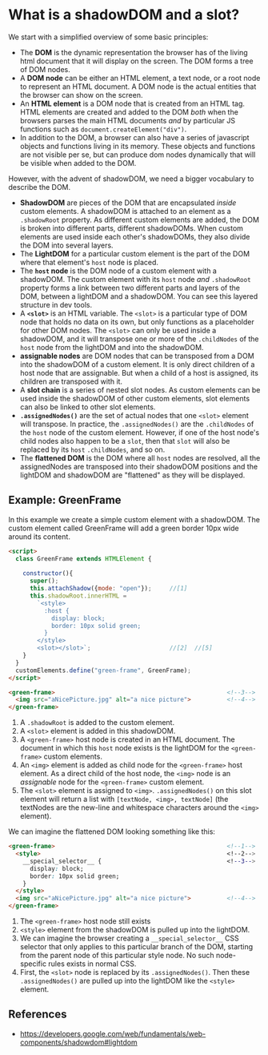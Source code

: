 # What is a shadowDOM and a slot?

We start with a simplified overview of some basic principles:

* The **DOM** is the dynamic representation the browser has of the living html document 
that it will display on the screen. The DOM forms a tree of DOM nodes.
* A **DOM node** can be either an HTML element, a text node, or a root node to represent an HTML document.
A DOM node is the actual entities that the browser can show on the screen.
* An **HTML element** is a DOM node that is created from an HTML tag.
HTML elements are created and added to the DOM *both* when the browsers parses the main HTML documents
*and* by particular JS functions such as `document.createElement("div")`.
* In addition to the DOM, a browser can also have a series of javascript objects and 
functions living in its memory. These objects and functions are not visible per se,
but can produce dom nodes dynamically that will be visible when added to the DOM.

However, with the advent of shadowDOM, we need a bigger vocabulary to describe the DOM.

* **ShadowDOM** are pieces of the DOM that are encapsulated *inside* custom elements.
A shadowDOM is attached to an element as a `.shadowRoot` property.
As different custom elements are added, the DOM is broken into different parts, different shadowDOMs.
When custom elements are used inside each other's shadowDOMs, 
they also divide the DOM into several layers.
* The **LightDOM** for a particular custom element is the part of the DOM where 
that element's `host` node is placed.
* The **`host` node** is the DOM node of a custom element with a shadowDOM.
The custom element with its `host` node *and* `.shadowRoot` property forms a link
between two different parts and layers of the DOM, between a lightDOM and a shadowDOM.
You can see this layered structure in dev tools.
* A **`<slot>`** is an HTML variable. 
The `<slot>` is a particular type of DOM node that holds no data on its own, but
only functions as a placeholder for other DOM nodes.
The `<slot>` can only be used inside a shadowDOM, and 
it will transpose one or more of the `.childNodes` of the `host` node 
from the lightDOM and into the shadowDOM.
* **assignable nodes** are DOM nodes that can be transposed from a DOM 
into the shadowDOM of a custom element.
It is only direct children of a host node that are assignable.
But when a child of a host is assigned, its children are transposed with it.
* A **slot chain** is a series of nested slot nodes.
As custom elements can be used inside the shadowDOM of other custom elements,
slot elements can also be linked to other slot elements. 
* **`.assignedNodes()`** are the set of actual nodes that one `<slot>` element will transpose.
In practice, the `.assignedNodes()` are the `.childNodes` of the `host` node of the custom element.
However, if one of the host node's child nodes also happen to be a `slot`, 
then that `slot` will also be replaced by its `host` `.childNodes`, and so on.
* The **flattened DOM** is the DOM where all `host` nodes are resolved, 
all the assignedNodes are transposed into their shadowDOM positions and 
the lightDOM and shadowDOM are "flattened" as they will be displayed.

## Example: GreenFrame
In this example we create a simple custom element with a shadowDOM. 
The custom element called GreenFrame will add a green border 10px wide around its content.

```html
<script>
  class GreenFrame extends HTMLElement {       
    
    constructor(){
      super();
      this.attachShadow({mode: "open"});     //[1]
      this.shadowRoot.innerHTML =             
        `<style>
          :host {
            display: block;                                  
            border: 10px solid green;
          }
        </style>
        <slot></slot>`;                      //[2]  //[5]
    }
  }
  customElements.define("green-frame", GreenFrame);
</script>

<green-frame>                                                <!--3-->
  <img src="aNicePicture.jpg" alt="a nice picture">          <!--4-->
</green-frame>
```
1. A `.shadowRoot` is added to the custom element.
2. A `<slot>` element is added in this shadowDOM.
3. A `<green-frame>` host node is created in an HTML document.
The document in which this `host` node exists is the lightDOM 
for the `<green-frame>` custom elements.
4. An `<img>` element is added as child node for the `<green-frame>` host element.
As a direct child of the host node, 
the `<img>` node is an *assignable* node for the `<green-frame>` custom element.
5. The `<slot>` element is assigned to `<img>`.
`.assignedNodes()` on this slot element will return a list with `[textNode, <img>, textNode]`
(the textNodes are the new-line and whitespace characters around the `<img>` element).

We can imagine the flattened DOM looking something like this:
```html
<green-frame>                                                <!--1-->
  <style>                                                    <!--2-->
    __special_selector__ {                                   <!--3-->
      display: block;                                  
      border: 10px solid green;
    }
  </style>
  <img src="aNicePicture.jpg" alt="a nice picture">          <!--4-->
</green-frame>
```
1. The `<green-frame>` host node still exists
2. `<style>` element from the shadowDOM is pulled up into the lightDOM.
3. We can imagine the browser creating a `__special_selector__` CSS selector 
that only applies to this particular branch of the DOM, 
starting from the parent node of this particular style node.
No such node-specific rules exists in normal CSS.
4. First, the `<slot>` node is replaced by its `.assignedNodes()`.
Then these `.assignedNodes()` are pulled up into the lightDOM like the `<style>` element.

## References
 * https://developers.google.com/web/fundamentals/web-components/shadowdom#lightdom
